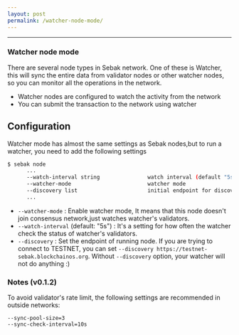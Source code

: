 ```yaml
---
layout: post
permalink: /watcher-node-mode/
---
```

---
### Watcher node mode

There are several node types in Sebak network. One of these is Watcher, this will sync the entire data from validator nodes or other watcher nodes, so you can monitor all the operations in the network.

- Watcher nodes are configured to watch the activity from the network
- You can submit the transaction to the network using watcher


## Configuration

Watcher mode has almost the same settings as Sebak nodes,but to run a watcher, you need to add the following settings

```sh
$ sebak node
      ...
      --watch-interval string               watch interval (default "5s")
      --watcher-mode                        watcher mode
      --discovery list                      initial endpoint for discovery
      ...
```

- `--watcher-mode` :  Enable watcher mode, It means that this node doesn't join consensus network,just watches watcher's validators.
- `--watch-interval` (default: "5s") : It's a setting for how often the watcher check the status of watcher's validators.
- `--discovery` : Set the endpoint of running node. If you are trying to connect to TESTNET, you can set `--discovery https://testnet-sebak.blockchainos.org`. Without `--discovery` option, your watcher will not do anything :)


### Notes (v0.1.2)

To avoid validator's rate limit, the following settings are recommended in outside networks:

```
--sync-pool-size=3
--sync-check-interval=10s
```
